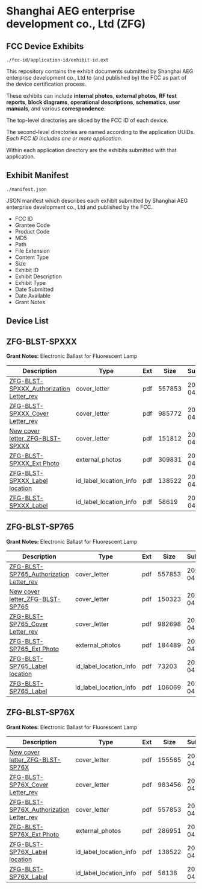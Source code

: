 # Shanghai AEG enterprise development co., Ltd (ZFG)
## FCC Device Exhibits

```
./fcc-id/application-id/exhibit-id.ext
```

This repository contains the exhibit documents submitted by Shanghai AEG enterprise development co., Ltd to (and published by) the FCC as part of the device certification process.

These exhibits can include **internal photos**, **external photos**, **RF test reports**, **block diagrams**, **operational descriptions**, **schematics**, **user manuals**, and various **correspondence**.

The top-level directories are sliced by the FCC ID of each device.

The second-level directories are named according to the application UUIDs. *Each FCC ID includes one or more application.*

Within each application directory are the exhibits submitted with that application. 

## Exhibit Manifest

```
./manifest.json
```

JSON manifest which describes each exhibit submitted by Shanghai AEG enterprise development co., Ltd and published by the FCC.

- FCC ID
- Grantee Code
- Product Code
- MD5
- Path
- File Extension
- Content Type
- Size
- Exhibit ID
- Exhibit Description
- Exhibit Type
- Date Submitted
- Date Available
- Grant Notes

## Device List
## ZFG-BLST-SPXXX
**Grant Notes:** Electronic Ballast for Fluorescent Lamp

| Description | Type | Ext | Size | Submitted | Available |
| ----------- | ---- | --- | ---- | --------- | --------- |
| [ZFG-BLST-SPXXX_Authorization Letter_rev](ZFG-BLST-SPXXX/463498980fa01f6695c8ed8bf2440b7d/1455032.pdf) | cover_letter | pdf | 557853 | 2011-04-27 | 2011-05-02 |
| [ZFG-BLST-SPXXX_Cover Letter_rev](ZFG-BLST-SPXXX/463498980fa01f6695c8ed8bf2440b7d/1455105.pdf) | cover_letter | pdf | 985772 | 2011-04-27 | 2011-05-02 |
| [New cover letter_ZFG-BLST-SPXXX](ZFG-BLST-SPXXX/463498980fa01f6695c8ed8bf2440b7d/1455106.pdf) | cover_letter | pdf | 151812 | 2011-04-27 | 2011-05-02 |
| [ZFG-BLST-SPXXX_Ext Photo](ZFG-BLST-SPXXX/463498980fa01f6695c8ed8bf2440b7d/1455107.pdf) | external_photos | pdf | 309831 | 2011-04-27 | 2011-05-02 |
| [ZFG-BLST-SPXXX_Label location](ZFG-BLST-SPXXX/463498980fa01f6695c8ed8bf2440b7d/1270183.pdf) | id_label_location_info | pdf | 138522 | 2011-04-27 | 2011-05-02 |
| [ZFG-BLST-SPXXX_Label](ZFG-BLST-SPXXX/463498980fa01f6695c8ed8bf2440b7d/1455109.pdf) | id_label_location_info | pdf | 58619 | 2011-04-27 | 2011-05-02 |
## ZFG-BLST-SP765
**Grant Notes:** Electronic Ballast for Fluorescent Lamp

| Description | Type | Ext | Size | Submitted | Available |
| ----------- | ---- | --- | ---- | --------- | --------- |
| [ZFG-BLST-SP765_Authorization Letter_rev](ZFG-BLST-SP765/4c90bb5ca2c9bb4abde11179430898a0/1455032.pdf) | cover_letter | pdf | 557853 | 2011-04-27 | 2011-05-02 |
| [New cover letter_ZFG-BLST-SP765](ZFG-BLST-SP765/4c90bb5ca2c9bb4abde11179430898a0/1455064.pdf) | cover_letter | pdf | 150323 | 2011-04-27 | 2011-05-02 |
| [ZFG-BLST-SP765_Cover Letter_rev](ZFG-BLST-SP765/4c90bb5ca2c9bb4abde11179430898a0/1455065.pdf) | cover_letter | pdf | 982698 | 2011-04-27 | 2011-05-02 |
| [ZFG-BLST-SP765_Ext Photo](ZFG-BLST-SP765/4c90bb5ca2c9bb4abde11179430898a0/1455074.pdf) | external_photos | pdf | 184489 | 2011-04-27 | 2011-05-02 |
| [ZFG-BLST-SP765_Label location](ZFG-BLST-SP765/4c90bb5ca2c9bb4abde11179430898a0/1326279.pdf) | id_label_location_info | pdf | 73203 | 2011-04-27 | 2011-05-02 |
| [ZFG-BLST-SP765_Label](ZFG-BLST-SP765/4c90bb5ca2c9bb4abde11179430898a0/1455076.pdf) | id_label_location_info | pdf | 106069 | 2011-04-27 | 2011-05-02 |
## ZFG-BLST-SP76X
**Grant Notes:** Electronic Ballast for Fluorescent Lamp

| Description | Type | Ext | Size | Submitted | Available |
| ----------- | ---- | --- | ---- | --------- | --------- |
| [New cover letter_ZFG-BLST-SP76X](ZFG-BLST-SP76X/d09e3401a731ac9a4f047b671fb046db/1455001.pdf) | cover_letter | pdf | 155565 | 2011-04-27 | 2011-05-02 |
| [ZFG-BLST-SP76X_Cover Letter_rev](ZFG-BLST-SP76X/d09e3401a731ac9a4f047b671fb046db/1455003.pdf) | cover_letter | pdf | 983456 | 2011-04-27 | 2011-05-02 |
| [ZFG-BLST-SP76X_Authorization Letter_rev](ZFG-BLST-SP76X/d09e3401a731ac9a4f047b671fb046db/1455032.pdf) | cover_letter | pdf | 557853 | 2011-04-27 | 2011-05-02 |
| [ZFG-BLST-SP76X_Ext Photo](ZFG-BLST-SP76X/d09e3401a731ac9a4f047b671fb046db/1455005.pdf) | external_photos | pdf | 286951 | 2011-04-27 | 2011-05-02 |
| [ZFG-BLST-SP76X_Label location](ZFG-BLST-SP76X/d09e3401a731ac9a4f047b671fb046db/1270183.pdf) | id_label_location_info | pdf | 138522 | 2011-04-27 | 2011-05-02 |
| [ZFG-BLST-SP76X_Label](ZFG-BLST-SP76X/d09e3401a731ac9a4f047b671fb046db/1455008.pdf) | id_label_location_info | pdf | 58138 | 2011-04-27 | 2011-05-02 |
